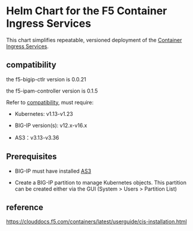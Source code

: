 # Helm Chart for the F5 Container Ingress Services

This chart simplifies repeatable, versioned deployment of the [Container Ingress Services](https://clouddocs.f5.com/containers/latest/).

## compatibility

the f5-bigip-ctlr version is 0.0.21

the f5-ipam-controller version is 0.1.5

Refer to [compatibility](https://clouddocs.f5.com/containers/latest/userguide/what-is.html#container-ingress-service-compatibility), must require:

- Kubernetes: v1.13-v1.23

- BIG-IP version(s): v12.x-v16.x

- AS3：v3.13-v3.36

## Prerequisites

- BIG-IP must have installed [AS3](https://github.com/F5Networks/f5-appsvcs-extension/releases)

- Create a BIG-IP partition to manage Kubernetes objects. This partition can be created either via the GUI (System > Users > Partition List)

## reference

<https://clouddocs.f5.com/containers/latest/userguide/cis-installation.html>
